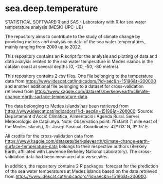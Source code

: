 # sea.deep.temperature
STATISTICAL SOFTWARE:R and SAS - Laboratory with R for sea water temperature analysis (MESIO UPC-UB)

The repository aims to contribute to the study of climate change by providing metrics and analysis on data of the sea water temperatures, mainly ranging from 2000 up to 2022.

This repository contains an R script for the analysis and plotting of data and data analysis related to the sea water temperature in Medes islands in the catalan coast at several depths (0, -20, -50, -80 metres). 

This repository contains 2 csv files. One file belonging to the temperature data from https://www.idescat.cat/indicadors/?id=aec&n=15196&t=200000 and another additional file belonging to a dataset for cross-validation retrieved from https://www.kaggle.com/datasets/berkeleyearth/climate-change-earth-surface-temperature-data.

The data belonging to Medes islands has been retrieved from https://www.idescat.cat/indicadors/?id=aec&n=15196&t=200000. Source: Departament d'Acció Climàtica, Alimentació i Agenda Rural. Servei Meteorològic de Catalunya. Note: Observation point: l'Estartit (1 mile east of the Medes islands), Sr. Josep Pascual. Coordinates: 42º 03' N, 3º 15' E.

All credits for the cross-validation data from https://www.kaggle.com/datasets/berkeleyearth/climate-change-earth-surface-temperature-data belongs to their respective authors (Berkely Earth, affiliated with Lawrence Berkeley National Laboratory). The cross-validation data had been measured at diverse sites.

In addition, the repository contains 2 R packages: forecast for the prediction of the sea water temperatures at Medes islands based on the data retrieved from https://www.idescat.cat/indicadors/?id=aec&n=15196&t=200000.
